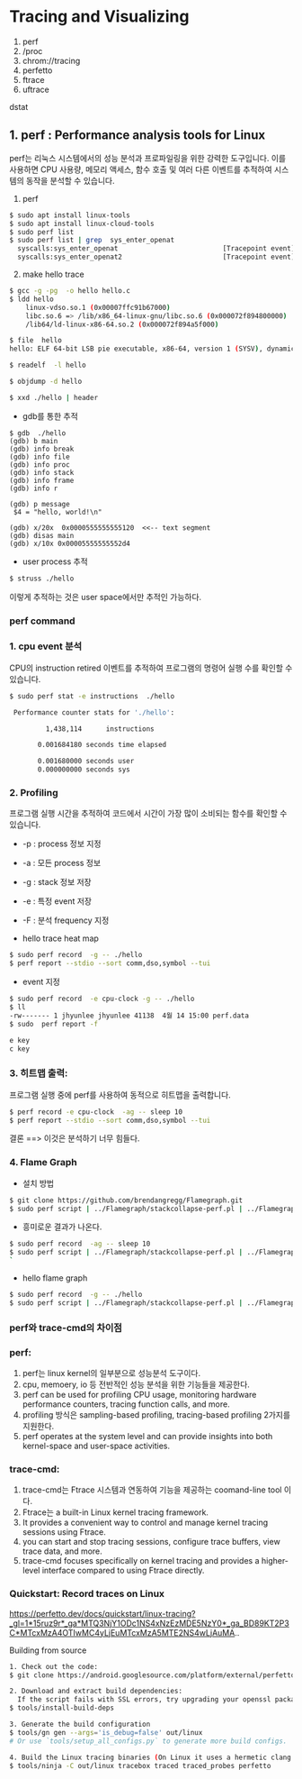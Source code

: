 # Tracing and Visualizing

1. perf
2. /proc 
2. chrom://tracing 
3. perfetto 
4. ftrace 
5. uftrace 

dstat 

## 1. perf : Performance analysis tools for Linux
perf는 리눅스 시스템에서의 성능 분석과 프로파일링을 위한 강력한 도구입니다. 이를 사용하면 CPU 사용량, 메모리 액세스, 함수 호출 및 여러 다른 이벤트를 추적하여 시스템의 동작을 분석할 수 있습니다.

1. perf 

```sh
$ sudo apt install linux-tools
$ sudo apt install linux-cloud-tools 
$ sudo perf list 
$ sudo perf list | grep  sys_enter_openat
  syscalls:sys_enter_openat                          [Tracepoint event]
  syscalls:sys_enter_openat2                         [Tracepoint event]
```

2. make hello trace
```sh
$ gcc -g -pg  -o hello hello.c
$ ldd hello
	linux-vdso.so.1 (0x00007ffc91b67000)
	libc.so.6 => /lib/x86_64-linux-gnu/libc.so.6 (0x000072f894800000)
	/lib64/ld-linux-x86-64.so.2 (0x000072f894a5f000)

$ file  hello
hello: ELF 64-bit LSB pie executable, x86-64, version 1 (SYSV), dynamically linked, interpreter /lib64/ld-linux-x86-64.so.2, BuildID[sha1]=950f5919b87ec318f94ac423ef161d968cb7c6a9, for GNU/Linux 3.2.0, with debug_info, not stripped

$ readelf  -l hello

$ objdump -d hello

$ xxd ./hello | header 
```

* gdb를 통한 추적
```
$ gdb  ./hello
(gdb) b main
(gdb) info break 
(gdb) info file
(gdb) info proc
(gdb) info stack
(gdb) info frame
(gdb) info r

(gdb) p message 
 $4 = "hello, world!\n"

(gdb) x/20x  0x0000555555555120  <<-- text segment 
(gdb) disas main
(gdb) x/10x 0x00005555555552d4

```

* user process 추적
```sh
$ struss ./hello
```

이렇게 추적하는 것은 user space에서만 추적인 가능하다. 

### perf command 

### 1. cpu event 분석
CPU의 instruction retired 이벤트를 추적하여 프로그램의 명령어 실행 수를 확인할 수 있습니다.

```sh
$ sudo perf stat -e instructions  ./hello

 Performance counter stats for './hello':

         1,438,114      instructions                                                          

       0.001684180 seconds time elapsed

       0.001680000 seconds user
       0.000000000 seconds sys

```


### 2. Profiling 
프로그램 실행 시간을 추적하여 코드에서 시간이 가장 많이 소비되는 함수를 확인할 수 있습니다.
* -p : process 정보 지정
* -a : 모든 process 정보
* -g : stack 정보 저장 
* -e : 특정 event 저장 
* -F : 분석 frequency 지정 


* hello trace heat map 
```sh
$ sudo perf record  -g -- ./hello
$ perf report --stdio --sort comm,dso,symbol --tui
```
* event 지정 
```sh 
$ sudo perf record  -e cpu-clock -g -- ./hello
$ ll
-rw------- 1 jhyunlee jhyunlee 41138  4월 14 15:00 perf.data
$ sudo  perf report -f

e key
c key
```


### 3. 히트맵 출력:
프로그램 실행 중에 perf를 사용하여 동적으로 히트맵을 출력합니다.

```sh
$ perf record -e cpu-clock  -ag -- sleep 10
$ perf report --stdio --sort comm,dso,symbol --tui
```
결론 ==> 이것은 분석하기 너무 힘들다.


### 4. Flame Graph 
* 설치 방법 
```sh
$ git clone https://github.com/brendangregg/Flamegraph.git
$ sudo perf script | ../Flamegraph/stackcollapse-perf.pl | ../Flamegraph/flamegraph.pl > graph.svg
```
* 흥미로운 결과가 나온다. 
```sh
$ sudo perf record  -ag -- sleep 10
$ sudo perf script | ../Flamegraph/stackcollapse-perf.pl | ../Flamegraph/flamegraph.pl > graph.svg
`
```

* hello flame graph
```sh
$ sudo perf record  -g -- ./hello
$ sudo perf script | ../Flamegraph/stackcollapse-perf.pl | ../Flamegraph/flamegraph.pl > graph.svg
```





### perf와 trace-cmd의 차이점 
### perf:
1. perf는 linux kernel의 일부분으로 성능분석 도구이다.   
2. cpu, memoery, io 등 전반적인 성능 분석을 위한 기능들을 제공한다.  
3. perf can be used for profiling CPU usage, monitoring hardware performance counters, tracing function calls, and more.
4. profiling 방식은 sampling-based profiling, tracing-based profiling 2가지를 지원한다.  
5. perf operates at the system level and can provide insights into both kernel-space and user-space activities.

### trace-cmd:
1. trace-cmd는 Ftrace 시스템과 연동하여 기능을 제공하는 coomand-line tool 이다.  
2. Ftrace는 a built-in Linux kernel tracing framework.
3. It provides a convenient way to control and manage kernel tracing sessions using Ftrace.
4. you can start and stop tracing sessions, configure trace buffers, view trace data, and more.
5. trace-cmd focuses specifically on kernel tracing and provides a higher-level interface compared to using Ftrace directly.












### Quickstart: Record traces on Linux
https://perfetto.dev/docs/quickstart/linux-tracing?_gl=1*15ruz9r*_ga*MTQ3NjY1ODc1NS4xNzEzMDE5NzY0*_ga_BD89KT2P3C*MTcxMzA4OTIwMC4yLjEuMTcxMzA5MTE2NS4wLjAuMA..


Building from source

```sh
1. Check out the code:
$ git clone https://android.googlesource.com/platform/external/perfetto/ && cd perfetto

2. Download and extract build dependencies:
  If the script fails with SSL errors, try upgrading your openssl package.
$ tools/install-build-deps

3. Generate the build configuration
$ tools/gn gen --args='is_debug=false' out/linux
# Or use `tools/setup_all_configs.py` to generate more build configs.

4. Build the Linux tracing binaries (On Linux it uses a hermetic clang toolchain, downloaded as part of step 2):
$ tools/ninja -C out/linux tracebox traced traced_probes perfetto 
```



